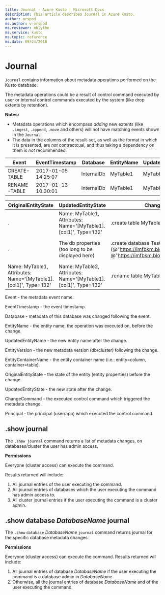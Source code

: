 ```yaml
---
title: Journal - Azure Kusto | Microsoft Docs
description: This article describes Journal in Azure Kusto.
author: orspod
ms.author: v-orspod
ms.reviewer: mblythe
ms.service: kusto
ms.topic: reference
ms.date: 09/24/2018
---
```

# Journal

 `Journal` contains information about metadata operations performed on the Kusto database.

The metadata operations could be a result of control command executed by user or internal control commands executed by the system (like drop extents by retention).

**Notes:**

- Metadata operations which encompass *adding* new extents (like `.ingest`, `.append`, `.move` and others) will not have matching events shown in the `Journal`.
- The data in the columns of the result-set, as well as the format in which it is presented, are *not* contractcual, and thus taking a dependency on them is *not* recommended.

|Event        |EventTimestamp     |Database  |EntityName|UpdatedEntityName|EntityVersion|EntityContainerName|
|-------------|-------------------|----------|----------|-----------------|-------------|-------------------|
|CREATE-TABLE |2017-01-05 14:25:07|InternalDb|MyTable1  |MyTable1         |v7.0         |InternalDb         |
|RENAME-TABLE |2017-01-13 10:30:01|InternalDb|MyTable1  |MyTable2         |v8.0         |InternalDb         |  

|OriginalEntityState|UpdatedEntityState                                              |ChangeCommand                                                                                                          |Principal            |
|-------------------|----------------------------------------------------------------|-----------------------------------------------------------------------------------------------------------------------|---------------------|
|.           		|Name: MyTable1, Attributes: Name='[MyTable1].[col1]', Type='I32'|.create table MyTable1 (col1:int)                                                                                      |imike@fabrikam.com
|.          		|The db properties (too long to be displayed here)               |.create database TestDB persist (@"https://imfbkm.blob.core.windows.net/md", @"https://imfbkm.blob.core.windows.net/data")|AAD app id=76263cdb-abcd-545644e9c404
|Name: MyTable1, Attributes: Name='[MyTable1].[col1]', Type='I32'|Name: MyTable2, Attributes: Name='[MyTable1].[col1]', Type='I32'|.rename table MyTable1 to MyTable2|rdmik@fabrikam.com


Event - the metadata event name.

EventTimestamp - the event timestamp.

Database - metadata of this database was changed following the event.

EntityName - the entity name, the operation was executed on, before the change.

UpdatedEntityName - the new entity name after the change.

EntityVersion - the new metadata version (db/cluster) following the change.

EntityContainerName - the entity container name (i.e.: entity=column, container=table).

OriginalEntityState - the state of the entity (entity properties) before the change.

UpdatedEntityState - the new state after the change.

ChangeCommand - the executed control command which triggered the metadata change.

Principal - the principal (user/app) which executed the control command.
					
## .show journal

The `.show journal` command returns a list of metadata changes, on databases/cluster the user has admin access.

**Permissions**

Everyone (cluster access) can execute the command. 

Results returned will include: 
1. All journal entries of the user executing the command. 
2. All journal entries of databases which the user executing the command has admin access to. 
3. All cluster journal entries if the user executing the command is a cluster admin. 

## .show database *DatabaseName* journal 

The `.show` `database` *DatabaseName* `journal` command returns journal for the specific database metadata changes.

**Permissions**

Everyone (cluster access) can execute the command. Results returned will include: 
1. All journal entries of database *DatabaseName* if  the user executing the command is a database admin in *DatabaseName*. 
2. Otherwise, all the journal entries of database *DatabaseName* and of the user executing the command. 

